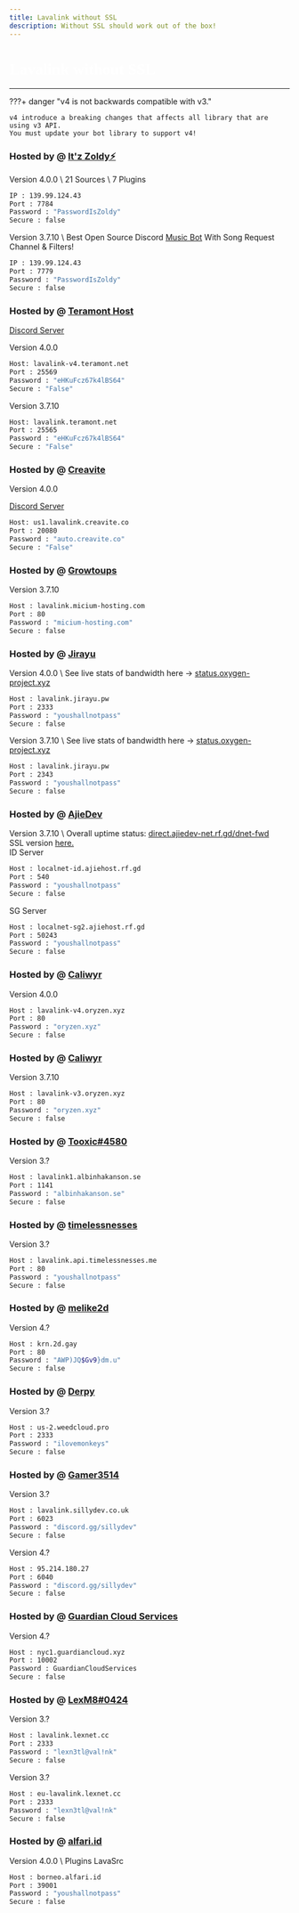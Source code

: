 ```yaml
---
title: Lavalink without SSL
description: Without SSL should work out of the box!
---
```


<h1 style="font-family:Nunito Sans;font-size: 2.0em;font-weight: bold;color: white;">Lavalink without SSL</h1>


<!-- inject image ad -->
<div data-ea-style="stickybox" class="dark horizontal" data-ea-publisher="darrennathanaelcom" data-ea-type="image"></div>

---


???+ danger "v4 is not backwards compatible with v3."

    v4 introduce a breaking changes that affects all library that are using v3 API.
    You must update your bot library to support v4!

### Hosted by @ [It'z Zoldy⚡](https://github.com/RainyXeon/ByteBlaze)
Version 4.0.0 \ 21 Sources \ 7 Plugins
```bash
IP : 139.99.124.43
Port : 7784
Password : "PasswordIsZoldy"
Secure : false
```

Version 3.7.10 \ Best Open Source Discord [Music Bot](https://github.com/RainyXeon/ByteBlaze) With Song Request Channel & Filters!
```bash
IP : 139.99.124.43
Port : 7779
Password : "PasswordIsZoldy"
Secure : false
```

### Hosted by @ [Teramont Host](https://www.teramont.net/)
[Discord Server](https://www.teramont.net/discord)

Version 4.0.0
```bash
Host: lavalink-v4.teramont.net
Port : 25569
Password : "eHKuFcz67k4lBS64"
Secure : "False"    
```

Version 3.7.10
```bash
Host: lavalink.teramont.net
Port : 25565
Password : "eHKuFcz67k4lBS64"
Secure : "False"    
```

### Hosted by @ [Creavite](https://crvt.co/a/lavalink)
Version 4.0.0

[Discord Server](https://discord.gg/creavite)
```bash
Host: us1.lavalink.creavite.co
Port : 20080
Password : "auto.creavite.co"
Secure : "False"    
```
    
### Hosted by @ [Growtoups](https://micium-hosting.com)
Version 3.7.10
```bash
Host : lavalink.micium-hosting.com
Port : 80
Password : "micium-hosting.com"
Secure : false
```

### Hosted by @ [Jirayu](https://jirayu.pw)
Version 4.0.0 \ See live stats of bandwidth here -> [status.oxygen-project.xyz](https://status.oxygen-project.xyz/report/uptime/8ee583cbc3725d27cc8d0134bad5a5ca/)
```bash
Host : lavalink.jirayu.pw
Port : 2333
Password : "youshallnotpass"
Secure : false
```

Version 3.7.10 \ See live stats of bandwidth here -> [status.oxygen-project.xyz](https://status.oxygen-project.xyz/report/uptime/8ee583cbc3725d27cc8d0134bad5a5ca/)
```bash
Host : lavalink.jirayu.pw
Port : 2343
Password : "youshallnotpass"
Secure : false
```

### Hosted by @ [AjieDev](https://github.com/AjieDev)
Version 3.7.10 \ Overall uptime status: [direct.ajiedev-net.rf.gd/dnet-fwd](https://direct.ajiedev-net.rf.gd/dnet-fwd) <br />
SSL version [here.](https://lavalink.darrennathanael.com/SSL/lavalink-with-ssl/#hosted-by-ajiedev) <br />
ID Server
```bash
Host : localnet-id.ajiehost.rf.gd
Port : 540
Password : "youshallnotpass"
Secure : false
```

SG Server
```bash
Host : localnet-sg2.ajiehost.rf.gd
Port : 50243
Password : "youshallnotpass"
Secure : false
```

### Hosted by @ [Caliwyr](https://discord.gg/6xpF6YqVDd)
Version 4.0.0
```bash
Host : lavalink-v4.oryzen.xyz
Port : 80
Password : "oryzen.xyz"
Secure : false
```

### Hosted by @ [Caliwyr](https://discord.gg/6xpF6YqVDd)
Version 3.7.10
```bash
Host : lavalink-v3.oryzen.xyz
Port : 80
Password : "oryzen.xyz"
Secure : false
```

### Hosted by @ [Tooxic#4580](https://albinhakanson.se)
Version 3.?
```bash
Host : lavalink1.albinhakanson.se
Port : 1141
Password : "albinhakanson.se"
Secure : false
```

### Hosted by @ [timelessnesses](https://timelessnesses.me)
Version 3.?
```bash
Host : lavalink.api.timelessnesses.me
Port : 80
Password : "youshallnotpass"
Secure : false
```

### Hosted by @ [melike2d](https://2d.gay)
Version 4.?
```bash
Host : krn.2d.gay
Port : 80
Password : "AWP)JQ$Gv9}dm.u"
Secure : false
```


### Hosted by @ [Derpy](https://weedcloud.pro)
Version 3.?
```bash
Host : us-2.weedcloud.pro
Port : 2333
Password : "ilovemonkeys"
Secure : false
```

### Hosted by @ [Gamer3514](https://sillydev.co.uk)

Version 3.?
```bash
Host : lavalink.sillydev.co.uk
Port : 6023
Password : "discord.gg/sillydev"
Secure : false
```

Version 4.?
```bash
Host : 95.214.180.27
Port : 6040
Password : "discord.gg/sillydev"
Secure : false
```

### Hosted by @ [Guardian Cloud Services](https://botlist.lol/discord)
Version 4.?
```bash
Host : nyc1.guardiancloud.xyz
Port : 10002
Password : GuardianCloudServices
Secure : false
```

### Hosted by @ [LexM8#0424](https://freelavalink.lexnet.cc)
Version 3.?
```bash
Host : lavalink.lexnet.cc
Port : 2333
Password : "lexn3tl@val!nk"
Secure : false
```

Version 3.?
```bash
Host : eu-lavalink.lexnet.cc
Port : 2333
Password : "lexn3tl@val!nk"
Secure : false
```

### Hosted by @ [alfari.id](https://discord.alfari.id)
Version 4.0.0 \ Plugins LavaSrc
```bash
Host : borneo.alfari.id
Port : 39001
Password : "youshallnotpass"
Secure : false
```
